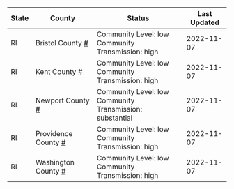 State | County | Status | Last Updated
--- | --- | --- | --- 
RI | Bristol County <a href="#bristol_county">#</a> | <a name="bristol_county"></a>Community Level: low<br/>Community Transmission: high | 2022-11-07
RI | Kent County <a href="#kent_county">#</a> | <a name="kent_county"></a>Community Level: low<br/>Community Transmission: high | 2022-11-07
RI | Newport County <a href="#newport_county">#</a> | <a name="newport_county"></a>Community Level: low<br/>Community Transmission: substantial | 2022-11-07
RI | Providence County <a href="#providence_county">#</a> | <a name="providence_county"></a>Community Level: low<br/>Community Transmission: high | 2022-11-07
RI | Washington County <a href="#washington_county">#</a> | <a name="washington_county"></a>Community Level: low<br/>Community Transmission: high | 2022-11-07
